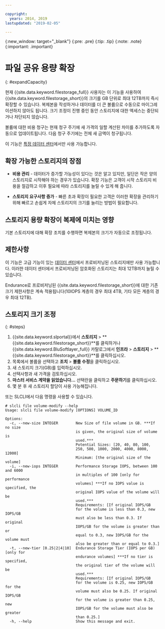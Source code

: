 ```yaml
---

copyright:
  years: 2014, 2019
lastupdated: "2019-02-05"

---
```

{:new_window: target="_blank"}
{:pre: .pre}
{:tip: .tip}
{:note: .note}
{:important: .important}

# 파일 공유 용량 확장
{: #expandCapacity}

현재 {{site.data.keyword.filestorage_full}} 사용자는 이 기능을 사용하여 {{site.data.keyword.filestorage_short}}의 크기를 GB 단위로 최대 12TB까지 즉시 확장할 수 있습니다. 복제본을 작성하거나 데이터를 더 큰 볼륨으로 수동으로 마이그레이션하지 않아도 됩니다. 크기 조정이 진행 중인 동안 스토리지에 대한 액세스는 중단되거나 차단되지 않습니다.

볼륨에 대한 비용 청구는 현재 청구 주기에 새 가격의 일할 계산된 차이를 추가하도록 자동으로 업데이트됩니다. 다음 청구 주기에는 전체 새 금액이 청구됩니다.

이 기능은 [특정 데이터 센터](/docs/infrastructure/FileStorage?topic=FileStorage-news)에서만 사용 가능합니다.

## 확장 가능한 스토리지의 장점

- **비용 관리** - 데이터가 증가할 가능성이 있다는 것은 알고 있지만, 일단은 작은 양의 스토리지로 시작해야 하는 경우가 있습니다. 확장 기능은 고객이 시작 스토리지 비용을 절감하고 이후 필요에 따라 스토리지를 늘릴 수 있게 해 줍니다.  

- **스토리지 요구사항 증가** - 빠른 초과 확장이 필요한 고객은 이러한 확장을 관리하기 위해 빠르고 손쉽게 자체 스토리지의 크기를 늘리는 방법이 필요합니다.

## 스토리지 용량 확장이 복제에 미치는 영향

기본 스토리지에 대해 확장 조치를 수행하면 복제본의 크기가 자동으로 조정됩니다.

## 제한사항

이 기능은 고급 기능이 있는 [데이터 센터](/docs/infrastructure/FileStorage?topic=FileStorage-news)에서 프로비저닝된 스토리지에만 사용 가능합니다. 이러한 데이터 센터에서 프로비저닝된 암호화된 스토리지는 최대 12TB까지 늘릴 수 있습니다.

Endurance로 프로비저닝된 {{site.data.keyword.filestorage_short}}에 대한 기존 크기 제한사항은 계속 적용됩니다(10IOPS 계층의 경우 최대 4TB, 기타 모든 계층의 경우 최대 12TB).

## 스토리지 크기 조정
{: #steps}

1. {{site.data.keyword.slportal}}에서 **스토리지** > **{{site.data.keyword.filestorage_short}}**를 클릭하거나 {{site.data.keyword.BluSoftlayer_full}} 카탈로그에서 **인프라** > **스토리지** > **{{site.data.keyword.filestorage_short}}**를 클릭하십시오.
2. 목록에서 볼륨을 선택하고 **조치** > **볼륨 수정**을 클릭하십시오.
3. 새 스토리지 크기(GB)를 입력하십시오.
4. 선택사항과 새 가격을 검토하십시오.
5. **마스터 서비스 계약을 읽었습니다...** 선택란을 클릭하고 **주문하기**를 클릭하십시오.
6. 몇 분 후 새 스토리지 할당이 사용 가능해집니다.

또는 SLCLI에서 다음 명령을 사용할 수 있습니다.
```
# slcli file volume-modify --help
Usage: slcli file volume-modify [OPTIONS] VOLUME_ID

Options:
  -c, --new-size INTEGER        New Size of file volume in GB. ***If no size
                                is given, the original size of volume is
                                used.***
                                Potential Sizes: [20, 40, 80, 100,
                                250, 500, 1000, 2000, 4000, 8000, 12000]
                                Minimum: [the original size of the volume]
  -i, --new-iops INTEGER        Performance Storage IOPS, between 100 and 6000
                                in multiples of 100 [only for performance
                                volumes] ***If no IOPS value is specified, the
                                original IOPS value of the volume will be
                                used.***
                                Requirements: [If original IOPS/GB
                                for the volume is less than 0.3, new IOPS/GB
                                must also be less than 0.3. If original
                                IOPS/GB for the volume is greater than or
                                equal to 0.3, new IOPS/GB for the volume must
                                also be greater than or equal to 0.3.]
  -t, --new-tier [0.25|2|4|10]  Endurance Storage Tier (IOPS per GB) [only for
                                endurance volumes] ***If no tier is specified,
                                the original tier of the volume will be
                                used.***
                                Requirements: [If original IOPS/GB
                                for the volume is 0.25, new IOPS/GB for the
                                volume must also be 0.25. If original IOPS/GB
                                for the volume is greater than 0.25, new
                                IOPS/GB for the volume must also be greater
                                than 0.25.]
  -h, --help                    Show this message and exit.
```
